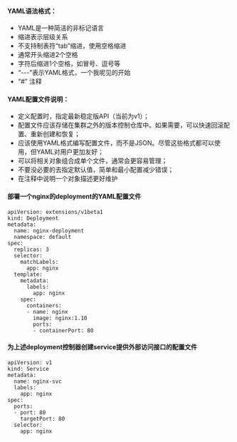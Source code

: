 #### YAML语法格式：

- YAML是一种简洁的非标记语言
- 缩进表示层级关系
- 不支持制表符“tab”缩进，使用空格缩进
- 通常开头缩进2个空格
- 字符后缩进1个空格，如冒号、逗号等
- “---”表示YAML格式，一个我呢见的开始
- “#” 注释

#### YAML配置文件说明：

- 定义配置时，指定最新稳定版API（当前为v1）；
- 配置文件应该存储在集群之外的版本控制仓库中。如果需要，可以快速回滚配置、重新创建和恢复；
- 应该使用YAML格式编写配置文件，而不是JSON。尽管这些格式都可以使用，但YAML对用户更加友好；
- 可以将相关对象组合成单个文件，通常会更容易管理；
- 不要没必要的去指定默认值，简单和最小配置减少错误；
- 在注释中说明一个对象描述更好维护

#### 部署一个nginx的deployment的YAML配置文件

	apiVersion: extensions/v1beta1
	kind: Deployment
	metadata:
	  name: nginx-deployment
	  namespace: default
	spec:
	  replicas: 3
	  selector:
		matchLabels:
		  app: nginx
	  template:
		metadata:
		  labels:
			app: nginx
		spec:
		  containers:
		  - name: nginx
            image: nginx:1.10
            ports:
            - containerPort: 80
			
#### 为上述deployment控制器创建service提供外部访问接口的配置文件

	apiVersion: v1
	kind: Service
	metadata:
	  name: nginx-svc
	  labels:
		app: nginx
	spec:
	  ports:
	  - port: 80
		targetPort: 80
	  selector:
		app: nginx